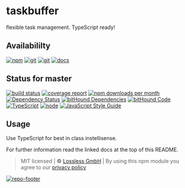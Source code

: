 # taskbuffer
flexible task management. TypeScript ready!

## Availabililty
[![npm](https://pushrocks.gitlab.io/assets/repo-button-npm.svg)](https://www.npmjs.com/package/taskbuffer)
[![git](https://pushrocks.gitlab.io/assets/repo-button-git.svg)](https://GitLab.com/pushrocks/taskbuffer)
[![git](https://pushrocks.gitlab.io/assets/repo-button-mirror.svg)](https://github.com/pushrocks/taskbuffer)
[![docs](https://pushrocks.gitlab.io/assets/repo-button-docs.svg)](https://pushrocks.gitlab.io/taskbuffer/)

## Status for master
[![build status](https://GitLab.com/pushrocks/taskbuffer/badges/master/build.svg)](https://GitLab.com/pushrocks/taskbuffer/commits/master)
[![coverage report](https://GitLab.com/pushrocks/taskbuffer/badges/master/coverage.svg)](https://GitLab.com/pushrocks/taskbuffer/commits/master)
[![npm downloads per month](https://img.shields.io/npm/dm/taskbuffer.svg)](https://www.npmjs.com/package/taskbuffer)
[![Dependency Status](https://david-dm.org/pushrocks/taskbuffer.svg)](https://david-dm.org/pushrocks/taskbuffer)
[![bitHound Dependencies](https://www.bithound.io/github/pushrocks/taskbuffer/badges/dependencies.svg)](https://www.bithound.io/github/pushrocks/taskbuffer/master/dependencies/npm)
[![bitHound Code](https://www.bithound.io/github/pushrocks/taskbuffer/badges/code.svg)](https://www.bithound.io/github/pushrocks/taskbuffer)
[![TypeScript](https://img.shields.io/badge/TypeScript-2.x-blue.svg)](https://nodejs.org/dist/latest-v6.x/docs/api/)
[![node](https://img.shields.io/badge/node->=%206.x.x-blue.svg)](https://nodejs.org/dist/latest-v6.x/docs/api/)
[![JavaScript Style Guide](https://img.shields.io/badge/code%20style-standard-brightgreen.svg)](http://standardjs.com/)

## Usage
Use TypeScript for best in class instellisense.

For further information read the linked docs at the top of this README.

> MIT licensed | **&copy;** [Lossless GmbH](https://lossless.gmbh)
| By using this npm module you agree to our [privacy policy](https://lossless.gmbH/privacy.html)

[![repo-footer](https://pushrocks.gitlab.io/assets/repo-footer.svg)](https://push.rocks)
